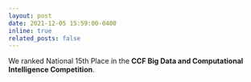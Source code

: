 ```yaml
---
layout: post
date: 2021-12-05 15:59:00-0400
inline: true
related_posts: false
---
```


We ranked National 15th Place in the **CCF Big Data and Computational Intelligence Competition**.